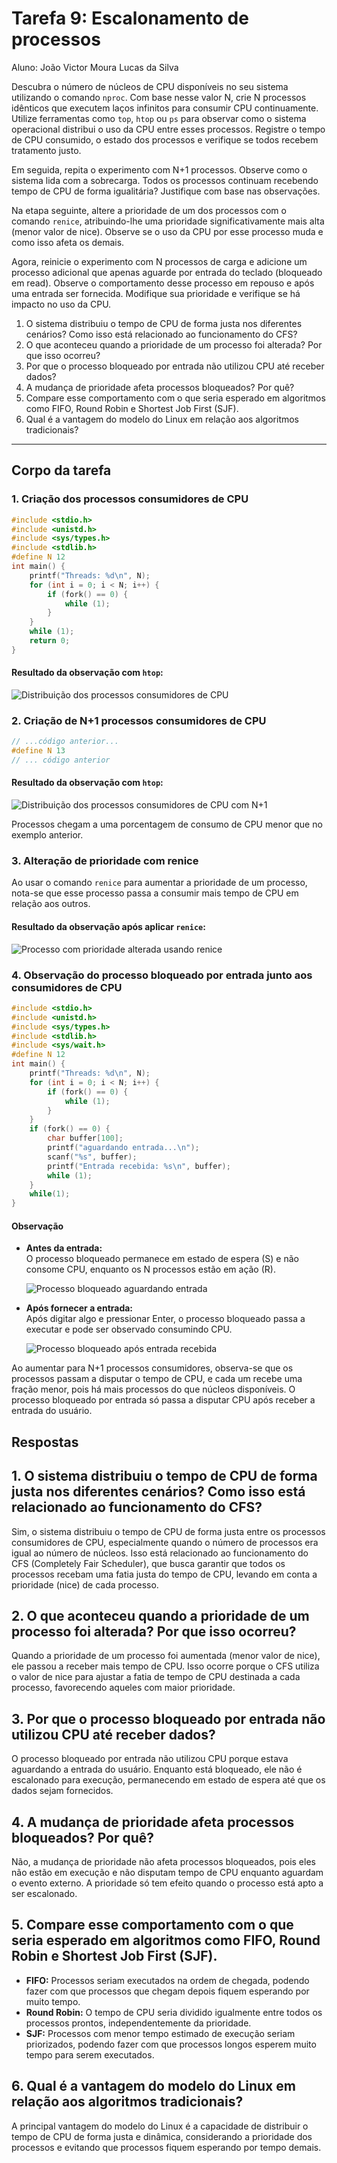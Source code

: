 # Tarefa 9: Escalonamento de processos

Aluno: João Victor Moura Lucas da Silva

Descubra o número de núcleos de CPU disponíveis no seu sistema utilizando o comando `nproc`. Com base nesse valor N, crie N processos idênticos que executem laços infinitos para consumir CPU continuamente. Utilize ferramentas como `top`, `htop` ou `ps` para observar como o sistema operacional distribui o uso da CPU entre esses processos. Registre o tempo de CPU consumido, o estado dos processos e verifique se todos recebem tratamento justo.

Em seguida, repita o experimento com N+1 processos. Observe como o sistema lida com a sobrecarga. Todos os processos continuam recebendo tempo de CPU de forma igualitária? Justifique com base nas observações.

Na etapa seguinte, altere a prioridade de um dos processos com o comando `renice`, atribuindo-lhe uma prioridade significativamente mais alta (menor valor de nice). Observe se o uso da CPU por esse processo muda e como isso afeta os demais.

Agora, reinicie o experimento com N processos de carga e adicione um processo adicional que apenas aguarde por entrada do teclado (bloqueado em read). Observe o comportamento desse processo em repouso e após uma entrada ser fornecida. Modifique sua prioridade e verifique se há impacto no uso da CPU.

1. O sistema distribuiu o tempo de CPU de forma justa nos diferentes cenários? Como isso está relacionado ao funcionamento do CFS?
2. O que aconteceu quando a prioridade de um processo foi alterada? Por que isso ocorreu?
3. Por que o processo bloqueado por entrada não utilizou CPU até receber dados?
4. A mudança de prioridade afeta processos bloqueados? Por quê?
5. Compare esse comportamento com o que seria esperado em algoritmos como FIFO, Round Robin e Shortest Job First (SJF).
6. Qual é a vantagem do modelo do Linux em relação aos algoritmos tradicionais?

---

## Corpo da tarefa

### 1. Criação dos processos consumidores de CPU

```c
#include <stdio.h>
#include <unistd.h>
#include <sys/types.h>
#include <stdlib.h>
#define N 12
int main() {
    printf("Threads: %d\n", N);
    for (int i = 0; i < N; i++) {
        if (fork() == 0) {
            while (1);
        }
    }
    while (1);
    return 0;
}
```

#### Resultado da observação com `htop`:

![Distribuição dos processos consumidores de CPU](processos.png)



### 2. Criação de N+1 processos consumidores de CPU

```c
// ...código anterior...
#define N 13
// ... código anterior
```


#### Resultado da observação com `htop`:

![Distribuição dos processos consumidores de CPU com N+1](processos_1.png)

Processos chegam a uma porcentagem de consumo de CPU menor que no exemplo anterior.



### 3. Alteração de prioridade com renice

Ao usar o comando `renice` para aumentar a prioridade de um processo, nota-se que esse processo passa a consumir mais tempo de CPU em relação aos outros.

#### Resultado da observação após aplicar `renice`:

![Processo com prioridade alterada usando renice](renice2.png)



### 4. Observação do processo bloqueado por entrada junto aos consumidores de CPU

```c
#include <stdio.h>
#include <unistd.h>
#include <sys/types.h>
#include <stdlib.h>
#include <sys/wait.h>
#define N 12
int main() {
    printf("Threads: %d\n", N);
    for (int i = 0; i < N; i++) {
        if (fork() == 0) {
            while (1);
        }
    }
    if (fork() == 0) {
        char buffer[100];
        printf("aguardando entrada...\n");
        scanf("%s", buffer);
        printf("Entrada recebida: %s\n", buffer);
        while (1);
    }
    while(1);
}
```

#### Observação 

- **Antes da entrada:**  
  O processo bloqueado permanece em estado de espera (S) e não consome CPU, enquanto os N processos estão em ação (R).

  ![Processo bloqueado aguardando entrada](antes_entrada.png)

- **Após fornecer a entrada:**  
  Após digitar algo e pressionar Enter, o processo bloqueado passa a executar e pode ser observado consumindo CPU.

  ![Processo bloqueado após entrada recebida](apos_entrada.png)

Ao aumentar para N+1 processos consumidores, observa-se que os processos passam a disputar o tempo de CPU, e cada um recebe uma fração menor, pois há mais processos do que núcleos disponíveis. O processo bloqueado por entrada só passa a disputar CPU após receber a entrada do usuário.

## Respostas

## 1. O sistema distribuiu o tempo de CPU de forma justa nos diferentes cenários? Como isso está relacionado ao funcionamento do CFS?

Sim, o sistema distribuiu o tempo de CPU de forma justa entre os processos consumidores de CPU, especialmente quando o número de processos era igual ao número de núcleos. Isso está relacionado ao funcionamento do CFS (Completely Fair Scheduler), que busca garantir que todos os processos recebam uma fatia justa do tempo de CPU, levando em conta a prioridade (nice) de cada processo.

## 2. O que aconteceu quando a prioridade de um processo foi alterada? Por que isso ocorreu?

Quando a prioridade de um processo foi aumentada (menor valor de nice), ele passou a receber mais tempo de CPU. Isso ocorre porque o CFS utiliza o valor de nice para ajustar a fatia de tempo de CPU destinada a cada processo, favorecendo aqueles com maior prioridade.

## 3. Por que o processo bloqueado por entrada não utilizou CPU até receber dados?

O processo bloqueado por entrada não utilizou CPU porque estava aguardando a entrada do usuário. Enquanto está bloqueado, ele não é escalonado para execução, permanecendo em estado de espera até que os dados sejam fornecidos.

## 4. A mudança de prioridade afeta processos bloqueados? Por quê?

Não, a mudança de prioridade não afeta processos bloqueados, pois eles não estão em execução e não disputam tempo de CPU enquanto aguardam o evento externo. A prioridade só tem efeito quando o processo está apto a ser escalonado.

## 5. Compare esse comportamento com o que seria esperado em algoritmos como FIFO, Round Robin e Shortest Job First (SJF).

- **FIFO:** Processos seriam executados na ordem de chegada, podendo fazer com que processos que chegam depois fiquem esperando por muito tempo.
- **Round Robin:** O tempo de CPU seria dividido igualmente entre todos os processos prontos, independentemente da prioridade.
- **SJF:** Processos com menor tempo estimado de execução seriam priorizados, podendo fazer com que processos longos esperem muito tempo para serem executados.

## 6. Qual é a vantagem do modelo do Linux em relação aos algoritmos tradicionais?

A principal vantagem do modelo do Linux é a capacidade de distribuir o tempo de CPU de forma justa e dinâmica, considerando a prioridade dos processos e evitando que processos fiquem esperando por tempo demais.